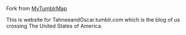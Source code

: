 Fork from [MyTumblrMap](https://github.com/NatEvatt/My-Tumblr-Map)

This is website for TahneeandOscar.tumblr.com which is the blog of us crossing
The United States of America.